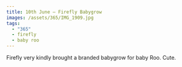 ```yaml
---
title: 10th June — Firefly Babygrow
images: /assets/365/IMG_1909.jpg
tags:
  - "365"
  - firefly
  - baby roo
---
```

Firefly very kindly brought a branded babygrow for baby Roo. Cute.
